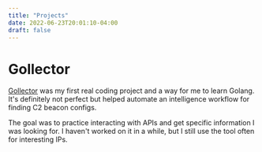 ```yaml
---
title: "Projects"
date: 2022-06-23T20:01:10-04:00
draft: false
---
```


# Gollector
[Gollector](https://github.com/axelarator/gollector) was my first real coding project and a way for me to learn Golang. It's definitely not perfect but helped automate an intelligence workflow for finding C2 beacon configs.

The goal was to practice interacting with APIs and get specific information I was looking for. I haven't worked on it in a while, but I still use the tool often for interesting IPs.
